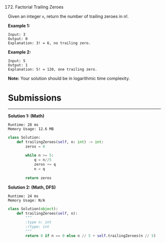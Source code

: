 172. Factorial Trailing Zeroes

Given an integer `n`, return the number of trailing zeroes in n!.

**Example 1:**
```
Input: 3
Output: 0
Explanation: 3! = 6, no trailing zero.
```

**Example 2:**
```
Input: 5
Output: 1
Explanation: 5! = 120, one trailing zero.
```

**Note:** Your solution should be in logarithmic time complexity.

# Submissions
---
**Solution 1: (Math)**
```
Runtime: 28 ms
Memory Usage: 12.6 MB
```
```python
class Solution:
    def trailingZeroes(self, n: int) -> int:
        zeros = 0
        
        while n >= 5:
            q = n//5
            zeros += q
            n = q
            
        return zeros
```

**Solution 2: (Math, DFS)**
```
Runtime: 24 ms
Memory Usage: N/A
```
```python
class Solution(object):
    def trailingZeroes(self, n):
        """
        :type n: int
        :rtype: int
        """
        return 0 if n == 0 else n // 5 + self.trailingZeroes(n // 5)
```